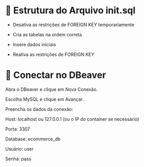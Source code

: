 # 📌 Estrutura do Arquivo init.sql

- Desativa as restrições de FOREIGN KEY temporariamente

- Cria as tabelas na ordem correta

- Insere dados iniciais

- Reativa as restrições de FOREIGN KEY
  
# 🎯 Conectar no DBeaver
Abra o DBeaver e clique em Nova Conexão.

Escolha MySQL e clique em Avançar.

Preencha os dados da conexão:

Host: localhost ou 127.0.0.1 (ou o IP do container se necessário)

Porta: 3307

Database: ecommerce_db

Usuário: user

Senha: pass

